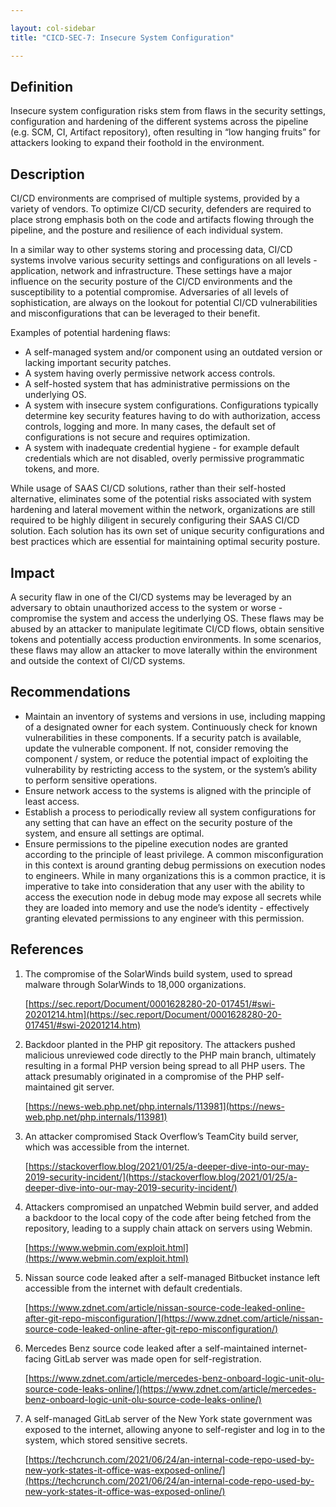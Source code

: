 ```yaml
---

layout: col-sidebar
title: "CICD-SEC-7: Insecure System Configuration"

---
```

## Definition


Insecure system configuration risks stem from flaws in the security settings, configuration and hardening of the different systems across the pipeline (e.g. SCM, CI, Artifact repository), often resulting in “low hanging fruits” for attackers looking to expand their foothold in the environment.


## Description

CI/CD environments are comprised of multiple systems, provided by a variety of vendors. To optimize CI/CD security, defenders are required to place strong emphasis both on the code and artifacts flowing through the pipeline, and the posture and resilience of each individual system.

In a similar way to other systems storing and processing data, CI/CD systems involve various security settings and configurations on all levels - application, network and infrastructure. These settings have a major influence on the security posture of the CI/CD environments and the susceptibility to a potential compromise. Adversaries of all levels of sophistication, are always on the lookout for potential CI/CD vulnerabilities and misconfigurations that can be leveraged to their benefit.

Examples of potential hardening flaws:



* A self-managed system and/or component using an outdated version or lacking important security patches.
* A system having overly permissive network access controls. 
* A self-hosted system that has administrative permissions on the underlying OS.
* A system with insecure system configurations. Configurations typically determine key security features having to do with authorization, access controls, logging and more. In many cases, the default set of configurations is not secure and requires optimization. 
* A system with inadequate credential hygiene - for example default credentials which are not disabled, overly permissive programmatic tokens, and more. 

While usage of SAAS CI/CD solutions, rather than their self-hosted alternative, eliminates some of the potential risks associated with system hardening and lateral movement within the network, organizations are still required to be highly diligent in securely configuring their SAAS CI/CD solution. Each solution has its own set of unique security configurations and best practices which are essential for maintaining optimal security posture.


## Impact

A security flaw in one of the CI/CD systems may be leveraged by an adversary to obtain unauthorized access to the system or worse - compromise the system and access the underlying OS. These flaws may be abused by an attacker to manipulate legitimate CI/CD flows, obtain sensitive tokens and potentially access production environments. In some scenarios, these flaws may allow an attacker to move laterally within the environment and outside the context of CI/CD systems. 


## Recommendations



* Maintain an inventory of systems and versions in use, including mapping of a designated owner for each system. Continuously check for known vulnerabilities in these components. If a security patch is available, update the vulnerable component. If not, consider removing the component / system, or reduce the potential impact of exploiting the vulnerability by restricting access to the system, or the system’s ability to perform sensitive operations.
* Ensure network access to the systems is aligned with the principle of least access. 
* Establish a process to periodically review all system configurations for any setting that can have an effect on the security posture of the system, and ensure all settings are optimal.
* Ensure permissions to the pipeline execution nodes are granted according to the principle of least privilege. A common misconfiguration in this context is around granting debug permissions on execution nodes to engineers. While in many organizations this is a common practice, it is imperative to take into consideration that any user with the ability to access the execution node in debug mode may expose all secrets while they are loaded into memory and use the node’s identity - effectively granting elevated permissions to any engineer with this permission.


## References



1. The compromise of the SolarWinds build system, used to spread malware through SolarWinds to 18,000 organizations.

	[https://sec.report/Document/0001628280-20-017451/#swi-20201214.htm](https://sec.report/Document/0001628280-20-017451/#swi-20201214.htm)



2. Backdoor planted in the PHP git repository. The attackers pushed malicious unreviewed code directly to the PHP main branch, ultimately resulting in a formal PHP version being spread to all PHP users. The attack presumably originated in a compromise of the PHP self-maintained git server.

    [https://news-web.php.net/php.internals/113981](https://news-web.php.net/php.internals/113981)

3. An attacker compromised Stack Overflow’s TeamCity build server, which was accessible from the internet.

    [https://stackoverflow.blog/2021/01/25/a-deeper-dive-into-our-may-2019-security-incident/](https://stackoverflow.blog/2021/01/25/a-deeper-dive-into-our-may-2019-security-incident/)

4. Attackers compromised an unpatched Webmin build server, and added a backdoor to the local copy of the code after being fetched from the repository, leading to a supply chain attack on servers using Webmin.

    [https://www.webmin.com/exploit.html](https://www.webmin.com/exploit.html)

5. Nissan source code leaked after a self-managed Bitbucket instance left accessible from the internet with default credentials.

    [https://www.zdnet.com/article/nissan-source-code-leaked-online-after-git-repo-misconfiguration/](https://www.zdnet.com/article/nissan-source-code-leaked-online-after-git-repo-misconfiguration/)

6. Mercedes Benz source code leaked after a self-maintained internet-facing GitLab server was made open for self-registration.

    [https://www.zdnet.com/article/mercedes-benz-onboard-logic-unit-olu-source-code-leaks-online/](https://www.zdnet.com/article/mercedes-benz-onboard-logic-unit-olu-source-code-leaks-online/)

7. A self-managed GitLab server of the New York state government was exposed to the internet, allowing anyone to self-register and log in to the system, which stored sensitive secrets.

    [https://techcrunch.com/2021/06/24/an-internal-code-repo-used-by-new-york-states-it-office-was-exposed-online/](https://techcrunch.com/2021/06/24/an-internal-code-repo-used-by-new-york-states-it-office-was-exposed-online/)
